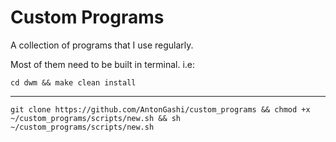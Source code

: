 # Custom Programs

A collection of programs that I use regularly.

Most of them need to be built in terminal. i.e:

    cd dwm && make clean install

---

    git clone https://github.com/AntonGashi/custom_programs && chmod +x ~/custom_programs/scripts/new.sh && sh ~/custom_programs/scripts/new.sh
